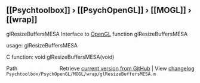 ## [[Psychtoolbox]] &#8250; [[PsychOpenGL]] &#8250; [[MOGL]] &#8250; [[wrap]]

glResizeBuffersMESA  Interface to [OpenGL](OpenGL) function glResizeBuffersMESA  
  
usage:  glResizeBuffersMESA  
  
C function:  void glResizeBuffersMESA(void)  




<div class="code_header" style="text-align:right;">
  <span style="float:left;">Path&nbsp;&nbsp;</span> <span class="counter">Retrieve <a href=
  "https://raw.github.com/Psychtoolbox-3/Psychtoolbox-3/beta/Psychtoolbox/PsychOpenGL/MOGL/wrap/glResizeBuffersMESA.m">current version from GitHub</a> | View <a href=
  "https://github.com/Psychtoolbox-3/Psychtoolbox-3/commits/beta/Psychtoolbox/PsychOpenGL/MOGL/wrap/glResizeBuffersMESA.m">changelog</a></span>
</div>
<div class="code">
  <code>Psychtoolbox/PsychOpenGL/MOGL/wrap/glResizeBuffersMESA.m</code>
</div>

